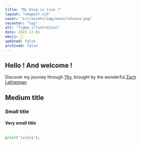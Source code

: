 ```yaml
---
title: "My blog is live !"
layout: "newpost.njk"
cover: "src/assets/img/news/release.png"
recenter: "top"
alt: "figma illustration"
date: 2023-12-01
emoji: 🚀
updated: false
archived: false
---
```


## Hello ! And welcome ! 

Discover my journey through [11ty](https://www.11ty.dev/), brought by the wonderful [Zach Letherman](https://github.com/zachleat)

## Medium title

### Small title

#### Very small title


```python

print('lalala');

```


